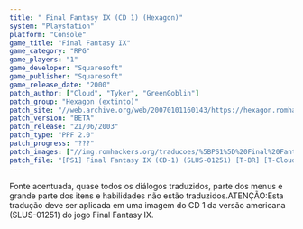 ```yaml
---
title: " Final Fantasy IX (CD 1) (Hexagon)"
system: "Playstation"
platform: "Console"
game_title: "Final Fantasy IX"
game_category: "RPG"
game_players: "1"
game_developer: "Squaresoft"
game_publisher: "Squaresoft"
game_release_date: "2000"
patch_author: ["Cloud", "Tyker", "GreenGoblin"]
patch_group: "Hexagon (extinto)"
patch_site: "//web.archive.org/web/20070101160143/https://hexagon.romhack.net// (fora do ar)"
patch_version: "BETA"
patch_release: "21/06/2003"
patch_type: "PPF 2.0"
patch_progress: "???"
patch_images: ["//img.romhackers.org/traducoes/%5BPS1%5D%20Final%20Fantasy%20IX%20-%20CD1%20Hexagon%20e%20os%204%20CDs%20Central%20de%20Tradu%C3%A7%C3%B5es%20-%201.jpg","//img.romhackers.org/traducoes/%5BPS1%5D%20Final%20Fantasy%20IX%20-%20CD1%20-%20Hexagon%20-%202.jpg","//img.romhackers.org/traducoes/%5BPS1%5D%20Final%20Fantasy%20IX%20-%20CD1%20-%20Hexagon%20-%203.png"]
patch_file: "[PS1] Final Fantasy IX (CD-1) (SLUS-01251) [T-BR] [T-Cloud, Tyker e GreenGoblin G-Hexagon] [V-BETA A-2003].zip"
---
```

Fonte acentuada, quase todos os diálogos traduzidos, parte dos menus e grande parte dos itens e habilidades não estão traduzidos.ATENÇÃO:Esta tradução deve ser aplicada em uma imagem do CD 1 da versão americana (SLUS-01251) do jogo Final Fantasy IX.